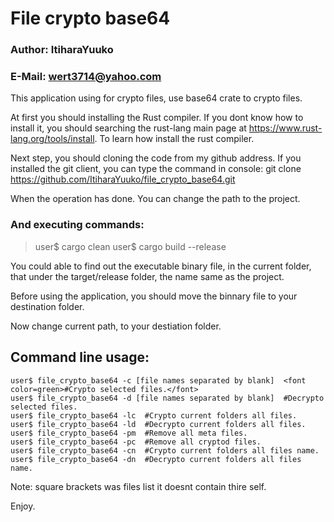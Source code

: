 # File crypto base64

### Author: ItiharaYuuko
### E-Mail: wert3714@yahoo.com

This application using for crypto files, use base64 crate to crypto files.

At first you should installing the Rust compiler.
If you dont know how to install it, you should searching the rust-lang main
page at <https://www.rust-lang.org/tools/install>. To learn how install the rust compiler.

Next step, you should cloning the code from my github address.
If you installed the git client, you can type the command in console:
git clone <https://github.com/ItiharaYuuko/file_crypto_base64.git>  

When the operation has done. You can change the path to the project.
### And executing commands:
> user$ cargo clean
> user$ cargo build --release  

You could able to find out the executable binary file, in the current folder,
that under the target/release folder, the name same as the project.  

Before using the application, you should move the binnary file to your destination folder.  

Now change current path, to your destiation folder.  

## Command line usage:
    user$ file_crypto_base64 -c [file names separated by blank]  <font color=green>#Crypto selected files.</font>
    user$ file_crypto_base64 -d [file names separated by blank]  #Decrypto selected files.
    user$ file_crypto_base64 -lc  #Crypto current folders all files.
    user$ file_crypto_base64 -ld  #Decrypto current folders all files.
    user$ file_crypto_base64 -pm  #Remove all meta files.
    user$ file_crypto_base64 -pc  #Remove all cryptod files.
    user$ file_crypto_base64 -cn  #Crypto current folders all files name.
    user$ file_crypto_base64 -dn  #Decrypto current folders all files name.  

Note: square brackets was files list it doesnt contain thire self.  

Enjoy.
